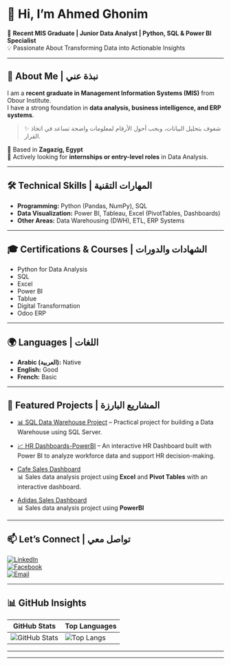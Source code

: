 # 👋 Hi, I’m Ahmed Ghonim  
🎯 **Recent MIS Graduate | Junior Data Analyst | Python, SQL & Power BI Specialist**  
💡 Passionate About Transforming Data into Actionable Insights  

---

## 📌 About Me | نبذة عني  
I am a **recent graduate in Management Information Systems (MIS)** from Obour Institute.  
I have a strong foundation in **data analysis, business intelligence, and ERP systems**.  

> ✨ شغوف بتحليل البيانات، وبحب أحول الأرقام لمعلومات واضحة تساعد في اتخاذ القرار.  

📍 Based in **Zagazig, Egypt**  
🔎 Actively looking for **internships or entry-level roles** in Data Analysis.  

---

## 🛠️ Technical Skills | المهارات التقنية  

- **Programming:** Python (Pandas, NumPy), SQL  
- **Data Visualization:** Power BI, Tableau, Excel (PivotTables, Dashboards)  
- **Other Areas:** Data Warehousing (DWH), ETL, ERP Systems  

---

## 🎓 Certifications & Courses | الشهادات والدورات  
- Python for Data Analysis  
- SQL
- Excel
- Power BI
- Tablue
- Digital Transformation  
- Odoo ERP  

---

## 🌍 Languages | اللغات  
- **Arabic (العربية):** Native  
- **English:** Good  
- **French:** Basic  

---

## 📂 Featured Projects | المشاريع البارزة  
- [📊 SQL Data Warehouse Project](https://github.com/A7medGhonim/SQL-Data-Warehouse-Project.git) – Practical project for building a Data Warehouse using SQL Server.  
- [📈 HR Dashboards-PowerBI](https://github.com/A7medGhonim/HR-Dashboard-PowerBI.git) – An interactive HR Dashboard built with Power BI to analyze workforce data and support HR decision-making.
- [Cafe Sales Dashboard](https://github.com/A7medGhonim/Cafe-Sales-Excel-Dashboard)  
  📊 Sales data analysis project using **Excel** and **Pivot Tables** with an interactive dashboard.

- [Adidas Sales Dashboard](https://github.com/A7medGhonim/Adidas-Sales-Dashboard.git)   
  📊 Sales data analysis project using **PowerBI** 

---

##   📫 Let’s Connect | تواصل معي
[![LinkedIn](https://img.shields.io/badge/LinkedIn-Connect-blue?logo=linkedin)](https://www.linkedin.com/in/ahmedghoonim)  
[![Facebook](https://img.shields.io/badge/Facebook-Follow-blue?logo=facebook)](https://www.facebook.com/share/19JWnRjSrQ/)  
[![Email](https://img.shields.io/badge/Email-Contact-red?logo=gmail)](ghnewa1911@gmail.com)

---

##  📊  GitHub Insights
| GitHub Stats | Top Languages |
|--------------|----------------|
|![GitHub Stats](https://github-readme-stats.vercel.app/api?username=A7medGhonim&show_icons=true&theme=radical)|![Top Langs](https://github-readme-stats.vercel.app/api/top-langs/?username=A7medGhonim&layout=compact)|

---
---

